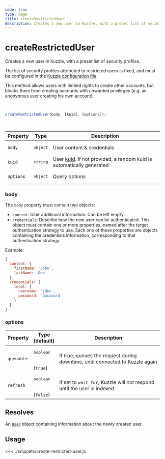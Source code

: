```yaml
---
code: true
type: page
title: createRestrictedUser
description: Creates a new user in Kuzzle, with a preset list of security profiles.
---
```


# createRestrictedUser

Creates a new user in Kuzzle, with a preset list of security profiles.

The list of security profiles attributed to restricted users is fixed, and must be configured in the 
[Kuzzle configuration file](/core/1/guides/essentials/configuration/).

This method allows users with limited rights to create other accounts, but blocks them from creating accounts with unwanted privileges (e.g. an anonymous user creating his own account).

<br />

```js
createRestrictedUser(body, [kuid], [options]);
```

<br />

| Property | Type | Description |
|--- |--- |--- |
| `body` | <pre>object</pre> | User content &amp; credentials |
| `kuid` | <pre>string</pre> | User [kuid](/core/1/guides/essentials/user-authentication/#kuzzle-user-identifier-kuid). If not provided, a random kuid is automatically generated |
| `options` | <pre>object</pre> | Query options |


### body

The `body` property must contain two objects:
- `content`: User additional information. Can be left empty.
- `credentials`: Describe how the new user can be authenticated. This object must contain one or more 
properties, named after the target authentication strategy to use. Each one of these properties are objects
containing the credentials information, corresponding to that authentication strategy.

Example: 

```js
{
  content: {
    firstName: 'John',
    lastName: 'Doe'
  },
  credentials: {
    local: {
      username: 'jdoe',
      password: 'password'
    }
  }
}
```

### options

| Property | Type<br />(default) | Description |
| --- | --- | --- |
| `queuable` | <pre>boolean</pre><br />(`true`) | If true, queues the request during downtime, until connected to Kuzzle again |
| `refresh` | <pre>boolean</pre><br />(`false`) | If set to `wait_for`, Kuzzle will not respond until the user is indexed |


## Resolves

An [`User`](sdk/js/6/core-classes/user/introduction) object containing information about the newly created user.

## Usage

<<< ./snippets/create-restricted-user.js
